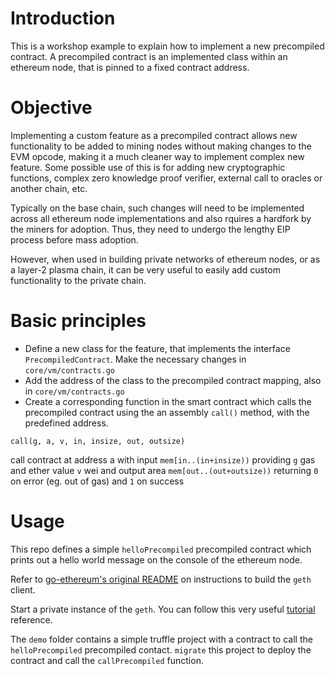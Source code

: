 # Introduction
This is a workshop example to explain how to implement a new precompiled contract.
A precompiled contract is an implemented class within an ethereum node, that is pinned to a fixed contract address.

# Objective
Implementing a custom feature as a precompiled contract allows new functionality to be added to mining nodes without making changes to the EVM opcode, making it a much cleaner way to implement complex new feature. Some possible use of this is for adding new cryptographic functions, complex zero knowledge proof verifier, external call to oracles or another chain, etc.

Typically on the base chain, such changes will need to be implemented across all ethereum node implementations and also rquires a hardfork by the miners for adoption. Thus, they need to undergo the lengthy EIP process before mass adoption.

However, when used in building private networks of ethereum nodes, or as a layer-2 plasma chain, it can be very useful to easily add custom functionality to the private chain.

# Basic principles
- Define a new class for the feature, that implements the interface `PrecompiledContract`. Make the necessary changes in `core/vm/contracts.go`
- Add the address of the class to the precompiled contract mapping, also in `core/vm/contracts.go`
- Create a corresponding function in the smart contract which calls the precompiled contract using the an assembly `call()` method, with the predefined address.
```
call(g, a, v, in, insize, out, outsize)
```
call contract at address a with input `mem[in..(in+insize))` providing `g` gas and ether value `v` wei and output area `mem[out..(out+outsize))` returning `0` on error (eg. out of gas) and `1` on success

# Usage
This repo defines a simple `helloPrecompiled` precompiled contract which prints out a hello world message on the console of the ethereum node.

Refer to [go-ethereum's original README](GETH.md) on instructions to build the `geth` client.

Start a private instance of the `geth`. You can follow this very useful [tutorial](https://souptacular.gitbooks.io/ethereum-tutorials-and-tips-by-hudson/content/private-chain.html) reference.

The `demo` folder contains a simple truffle project with a contract to call the `helloPrecompiled` precompiled contact. `migrate` this project to deploy the contract and call the `callPrecompiled` function. 